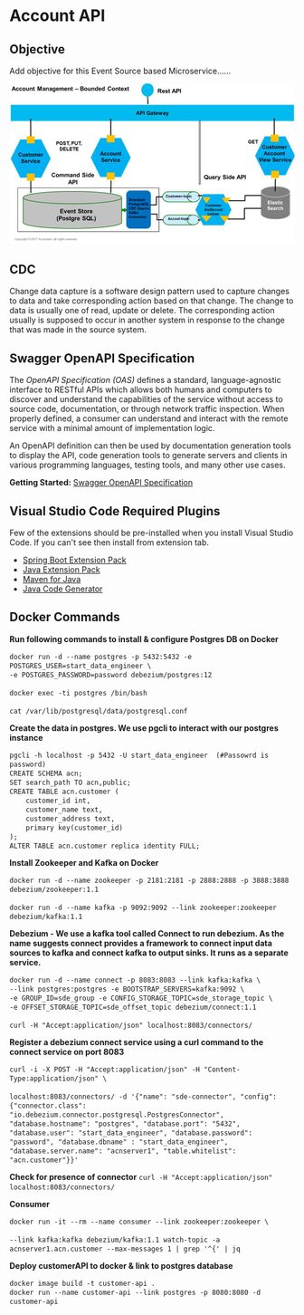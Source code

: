 # Account API

## Objective
Add objective for this Event Source based Microservice......

![Use Case](https://github.com/rahul0309/customer-api/blob/main/src/main/resources/event_source.jpeg?raw=true)

## CDC
Change data capture is a software design pattern used to capture changes to data and take corresponding action based on that change. The change to data is usually one of read, update or delete. The corresponding action usually is supposed to occur in another system in response to the change that was made in the source system.


## Swagger OpenAPI Specification
The *OpenAPI Specification (OAS)* defines a standard, language-agnostic interface to RESTful APIs which allows both humans and computers to discover and understand the capabilities of the service without access to source code, documentation, or through network traffic inspection. When properly defined, a consumer can understand and interact with the remote service with a minimal amount of implementation logic.

An OpenAPI definition can then be used by documentation generation tools to display the API, code generation tools to generate servers and clients in various programming languages, testing tools, and many other use cases.

**Getting Started:** [Swagger OpenAPI Specification](https://swagger.io/specification/)


## Visual Studio Code Required Plugins
Few of the extensions should be pre-installed when you install Visual Studio Code. If you can't see then install from extension tab.
* [Spring Boot Extension Pack](https://marketplace.visualstudio.com/items?itemName=Pivotal.vscode-boot-dev-pack)
* [Java Extension Pack](https://marketplace.visualstudio.com/items?itemName=vscjava.vscode-java-pack)
* [Maven for Java](https://marketplace.visualstudio.com/items?itemName=vscjava.vscode-maven)
* [Java Code Generator](https://marketplace.visualstudio.com/items?itemName=sohibe.java-generate-setters-getters)


## Docker Commands
**Run following commands to install & configure Postgres DB on Docker**
```
docker run -d --name postgres -p 5432:5432 -e POSTGRES_USER=start_data_engineer \ 
-e POSTGRES_PASSWORD=password debezium/postgres:12

docker exec -ti postgres /bin/bash

cat /var/lib/postgresql/data/postgresql.conf
```
**Create the data in postgres. We use pgcli to interact with our postgres instance**
```
pgcli -h localhost -p 5432 -U start_data_engineer  (#Passowrd is password)
CREATE SCHEMA acn;
SET search_path TO acn,public;
CREATE TABLE acn.customer (
    customer_id int,
    customer_name text,
    customer_address text,
    primary key(customer_id)
);
ALTER TABLE acn.customer replica identity FULL;

```
**Install Zookeeper and Kafka on Docker**
```
docker run -d --name zookeeper -p 2181:2181 -p 2888:2888 -p 3888:3888 debezium/zookeeper:1.1

docker run -d --name kafka -p 9092:9092 --link zookeeper:zookeeper debezium/kafka:1.1
```

**Debezium - We use a kafka tool called Connect to run debezium. As the name suggests connect provides a framework to connect input data sources to kafka and connect kafka to output sinks. It runs as a separate service.**
```
docker run -d --name connect -p 8083:8083 --link kafka:kafka \
--link postgres:postgres -e BOOTSTRAP_SERVERS=kafka:9092 \
-e GROUP_ID=sde_group -e CONFIG_STORAGE_TOPIC=sde_storage_topic \
-e OFFSET_STORAGE_TOPIC=sde_offset_topic debezium/connect:1.1

curl -H "Accept:application/json" localhost:8083/connectors/
```

**Register a debezium connect service using a curl command to the connect service on port 8083**
```
curl -i -X POST -H "Accept:application/json" -H "Content-Type:application/json" \

localhost:8083/connectors/ -d '{"name": "sde-connector", "config": {"connector.class": "io.debezium.connector.postgresql.PostgresConnector", "database.hostname": "postgres", "database.port": "5432", "database.user": "start_data_engineer", "database.password": "password", "database.dbname" : "start_data_engineer", "database.server.name": "acnserver1", "table.whitelist": "acn.customer"}}'

```
**Check for presence of connector**
```curl -H "Accept:application/json" localhost:8083/connectors/```

**Consumer**
```
docker run -it --rm --name consumer --link zookeeper:zookeeper \

--link kafka:kafka debezium/kafka:1.1 watch-topic -a acnserver1.acn.customer --max-messages 1 | grep '^{' | jq
```
**Deploy customerAPI to docker & link to postgres database**
```
docker image build -t customer-api .
docker run --name customer-api --link postgres -p 8080:8080 -d customer-api
```

